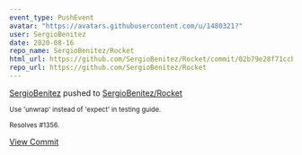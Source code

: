 ```yaml
---
event_type: PushEvent
avatar: "https://avatars.githubusercontent.com/u/1480321?"
user: SergioBenitez
date: 2020-08-16
repo_name: SergioBenitez/Rocket
html_url: https://github.com/SergioBenitez/Rocket/commit/02b79e28f71ccbd1fce0e369469c92caedb38cd8
repo_url: https://github.com/SergioBenitez/Rocket
---
```


<a href='https://github.com/SergioBenitez' target='_blank'>SergioBenitez</a> pushed to <a href='https://github.com/SergioBenitez/Rocket' target='_blank'>SergioBenitez/Rocket</a>

<small>Use 'unwrap' instead of 'expect' in testing guide.

Resolves #1356.</small>

<a href='https://github.com/SergioBenitez/Rocket/commit/02b79e28f71ccbd1fce0e369469c92caedb38cd8' target='_blank'>View Commit</a>